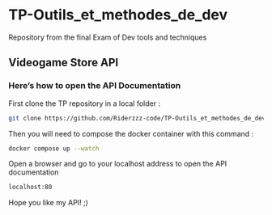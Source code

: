 # TP-Outils_et_methodes_de_dev
Repository from the final Exam of Dev tools and techniques

## Videogame Store API

### Here’s how to open the API Documentation

First clone the TP repository in a local folder :

```bash
git clone https://github.com/Riderzzz-code/TP-Outils_et_methodes_de_dev.git
```

Then you will need to compose the docker container with this command :

```bash
docker compose up --watch
```

Open a browser and go to your localhost address to open the API documentation

```bash
localhost:80
```

Hope you like my API! ;)